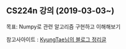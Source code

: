 ## CS224n 강의 (2019-03-03~)

목표: Numpy로 관련 알고리즘 구현하고 이해해보기 

참고사아이트 : [KyungTae님의 블로그 정리글](https://m.blog.naver.com/PostView.nhn?blogId=jujbob&logNo=221155564430&targetKeyword=&targetRecommendationCode=1&proxyReferer=https%3A%2F%2Fwww.google.com%2F)

